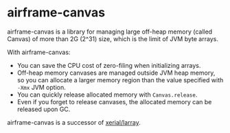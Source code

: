 airframe-canvas
===

airframe-canvas is a library for managing large off-heap memory (called Canvas) of more than 2G (2^31) size, 
which is the limit of JVM byte arrays.

With airframe-canvas:
- You can save the CPU cost of zero-filing when initializing arrays.
- Off-heap memory canvases are managed outside JVM heap memory, 
so you can allocate a larger memory region than the value specified with `-Xmx` JVM option.
- You can quickly release allocated memory with `Canvas.release`. 
- Even if you forget to release canvases, the allocated memory can be released upon GC. 


airframe-canvas is a successor of [xerial/larray](https://github.com/xerial/larray).
